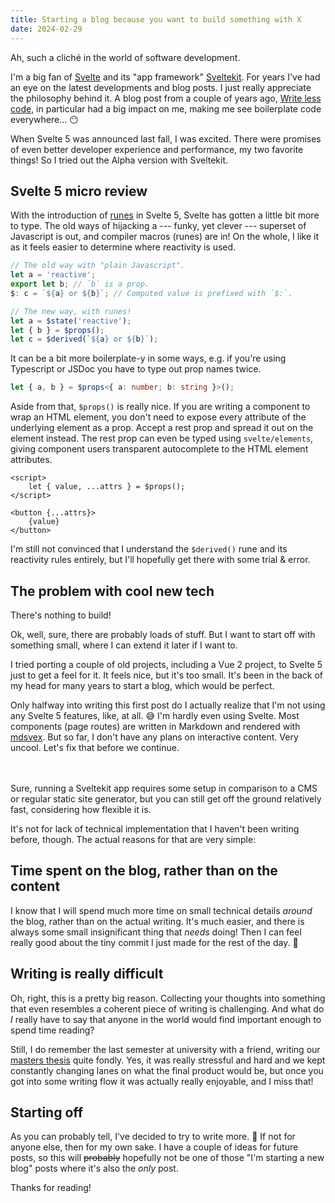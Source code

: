 ```yaml
---
title: Starting a blog because you want to build something with X
date: 2024-02-29
---
```


<script>
	import Counter from './Counter.svelte'
</script>

Ah, such a cliché in the world of software development.

I'm a big fan of [Svelte][svelte] and its "app framework"
[Sveltekit][sveltekit]. For years I've had an eye on the latest developments
and blog posts. I just really appreciate the philosophy behind it. A blog post
from a couple of years ago, [Write less code][write-less-code], in particular
had a big impact on me, making me see boilerplate code everywhere...&nbsp;😶

When Svelte 5 was announced last fall, I was excited. There were promises of
even better developer experience and performance, my two favorite things! So I
tried out the Alpha version with Sveltekit.

## Svelte 5 micro review

With the introduction of [runes][runes] in Svelte 5, Svelte has gotten a little
bit more to type. The old ways of hijacking a --- funky, yet clever ---
superset of Javascript is out, and compiler macros (runes) are in! On the whole,
I like it as it feels easier to determine where reactivity is used.

```js
// The old way with "plain Javascript".
let a = 'reactive';
export let b; // `b` is a prop.
$: c = `${a} or ${b}`; // Computed value is prefixed with `$:`.

// The new way, with runes!
let a = $state('reactive');
let { b } = $props();
let c = $derived(`${a} or ${b}`);
```

It can be a bit more boilerplate-y in some ways, e.g. if you're using Typescript
or JSDoc you have to type out prop names twice.

```ts
let { a, b } = $props<{ a: number; b: string }>();
```

Aside from that, `$props()` is really nice. If you are writing a component to
wrap an HTML element, you don't need to expose every attribute of the underlying
element as a prop. Accept a rest prop and spread it out on the element instead.
The rest prop can even be typed using `svelte/elements`, giving component users
transparent autocomplete to the HTML element attributes.

```svelte
<script>
	let { value, ...attrs } = $props();
</script>

<button {...attrs}>
	{value}
</button>
```

I'm still not convinced that I understand the `$derived()` rune and its
reactivity rules entirely, but I'll hopefully get there with some trial & error.

## The problem with cool new tech

There's nothing to build!

Ok, well, sure, there are probably loads of stuff. But I want to start off with
something small, where I can extend it later if I want to.

I tried porting a couple of old projects, including a Vue 2 project, to Svelte
5 just to get a feel for it. It feels nice, but it's too small. It's been in
the back of my head for many years to start a blog, which would be perfect.

Only halfway into writing this first post do I actually realize that I'm not
using any Svelte 5 features, like, at all.&nbsp;😅 I'm hardly even using Svelte. Most
components (page routes) are written in Markdown and rendered with
[mdsvex][mdsvex]. But so far, I don't have any plans on interactive content.
Very uncool. Let's fix that before we continue.

<div class="block">
	<Counter/>
</div>

Sure, running a Sveltekit app requires some setup in comparison to a CMS or
regular static site generator, but you can still get off the ground relatively
fast, considering how flexible it is.

It's not for lack of technical implementation that I haven't been writing
before, though. The actual reasons for that are very simple:

## Time spent on the blog, rather than on the content

I know that I will spend much more time on small technical details _around_ the
blog, rather than on the actual writing. It's much easier, and there is always
some small insignificant thing that _needs_ doing! Then I can feel really good
about the tiny commit I just made for the rest of the day.&nbsp;🤗

## Writing is really difficult

Oh, right, this is a pretty big reason. Collecting your thoughts into something
that even resembles a coherent piece of writing is challenging. And what do
_I_ really have to say that anyone in the world would find important enough to
spend time reading?

Still, I do remember the last semester at university with a friend, writing our
[masters thesis][thesis] quite fondly. Yes, it was really stressful and hard
and we kept constantly changing lanes on what the final product would be, but
once you got into some writing flow it was actually really enjoyable, and I
miss that!

## Starting off

As you can probably tell, I've decided to try to write more.&nbsp;🎉 If not for
anyone else, then for my own sake. I have a couple of ideas for future posts,
so this will ~~probably~~ hopefully not be one of those "I'm starting a new
blog" posts where it's also the _only_ post.

Thanks for reading!

[svelte]: https://svelte.dev
[sveltekit]: https://kit.svelte.dev
[write-less-code]: https://svelte.dev/blog/write-less-code
[runes]: https://svelte.dev/blog/runes
[mdsvex]: https://mdsvex.pngwn.io/
[thesis]: https://lup.lub.lu.se/student-papers/search/publication/9078076

<style>
	.block{
		padding: 10px;
	}
</style>
